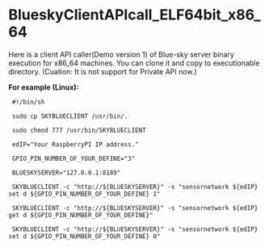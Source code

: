BlueskyClientAPIcall_ELF64bit_x86_64
====================================
 Here is a client API caller(Demo version 1) of Blue-sky server binary execution for x86_64 machines. You can clone it and copy to executionable directory.  (Cuation: It is not support for Private API now.)

 **For example (Linux):**

  ```shell 
   #!/bin/sh
   
   sudo cp SKYBLUECLIENT /usr/bin/.
   
   sudo chmod 777 /usr/bin/SKYBLUECLIENT

   edIP="Your RaspberryPI IP address."

   GPIO_PIN_NUMBER_OF_YOUR_DEFINE="3"

   BLUESKYSERVER="127.0.0.1:8189"

   SKYBLUECLIENT -c "http://${BLUESKYSERVER}" -s "sensornetwork ${edIP} set d ${GPIO_PIN_NUMBER_OF_YOUR_DEFINE} 1"

   SKYBLUECLIENT -c "http://${BLUESKYSERVER}" -s "sensornetwork ${edIP} get d ${GPIO_PIN_NUMBER_OF_YOUR_DEFINE}"

   SKYBLUECLIENT -c "http://${BLUESKYSERVER}" -s "sensornetwork ${edIP} set d ${GPIO_PIN_NUMBER_OF_YOUR_DEFINE} 0"
  
  ```
